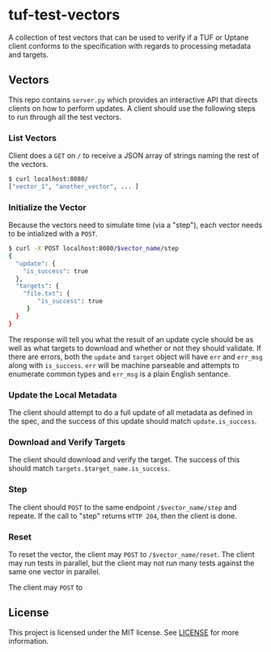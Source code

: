 # tuf-test-vectors

A collection of test vectors that can be used to verify if a TUF or Uptane
client conforms to the specification with regards to processing metadata and
targets.

## Vectors

This repo contains `server.py` which provides an interactive API that directs
clients on how to perform updates. A client should use the following steps to
run through all the test vectors.

### List Vectors

Client does a `GET` on `/` to receive a JSON array of strings naming the rest of
the vectors.

```bash
$ curl localhost:8080/
["vector_1", "another_vector", ... ]
```

### Initialize the Vector

Because the vectors need to simulate time (via a "step"), each vector needs to
be intialized with a `POST`.

```bash
$ curl -X POST localhost:8080/$vector_name/step
{
  "update": {
    "is_success": true
  },
  "targets": {
    "file.txt": {
        "is_success": true
     }
  }
}
```

The response will tell you what the result of an update cycle should be as well
as what targets to download and whether or not they should validate. If there
are errors, both the `update` and `target` object will have `err` and `err_msg`
along with `is_success`. `err` will be machine parseable and attempts to
enumerate common types and `err_msg` is a plain English sentance.

### Update the Local Metadata

The client should attempt to do a full update of all metadata as defined in the
spec, and the success of this update should match `update.is_success`.

### Download and Verify Targets

The client should download and verify the target. The success of this should
match `targets.$target_name.is_success`.

### Step

The client should `POST` to the same endpoint `/$vector_name/step` and repeate.
If the call to "step" returns `HTTP 204`, then the client is done.

### Reset

To reset the vector, the client may `POST` to `/$vector_name/reset`. The client
may run tests in parallel, but the client may not run many tests against the
same one vector in parallel.

The client may `POST` to 

## License

This project is licensed under the MIT license. See [LICENSE](./LICENSE) for
more information.
